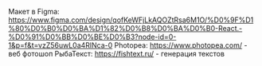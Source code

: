 Макет в Figma: https://www.figma.com/design/qofKeWFjLkAQOZtRsa6M1O/%D0%9F%D1%80%D0%B0%D0%BA%D1%82%D0%B8%D0%BA%D0%B0-React.-%D0%91%D0%BB%D0%BE%D0%B3?node-id=0-1&p=f&t=vzZ56uwL0a4RlNca-0
Photopea: https://www.photopea.com/ - веб фотошоп
РыбаТекст: https://fishtext.ru/ - генерация текстов
